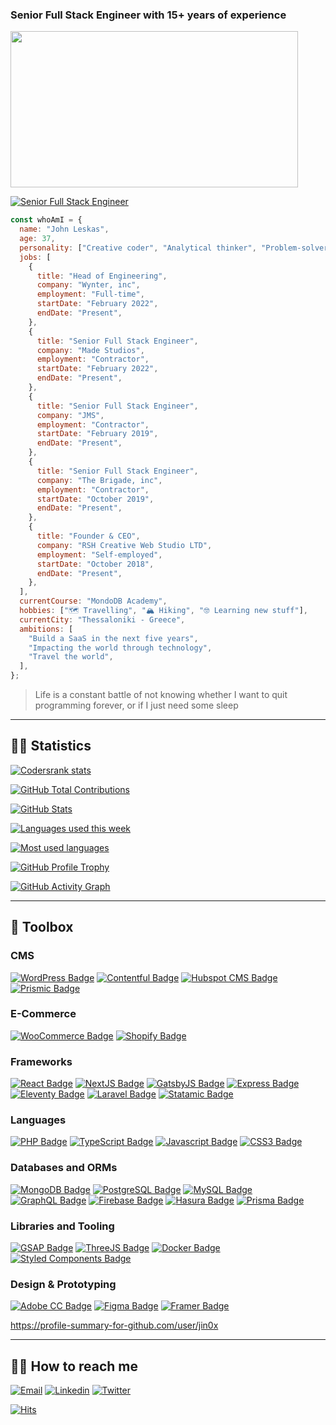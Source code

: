 ### Senior Full Stack Engineer with 15+ years of experience

<img src='https://i.imgur.com/XxBMWVz.jpg' width='460' height='250'>

[![Senior Full Stack Engineer](https://readme-typing-svg.herokuapp.com?font=menlo&color=7026b9&lines=Senior+Full+Stack+Engineer;15%2B+years+of+working+experience)](https://git.io/typing-svg)

```javascript
const whoAmI = {
  name: "John Leskas",
  age: 37,
  personality: ["Creative coder", "Analytical thinker", "Problem-solver"],
  jobs: [
    {
      title: "Head of Engineering",
      company: "Wynter, inc",
      employment: "Full-time",
      startDate: "February 2022",
      endDate: "Present",
    },
    {
      title: "Senior Full Stack Engineer",
      company: "Made Studios",
      employment: "Contractor",
      startDate: "February 2022",
      endDate: "Present",
    },
    {
      title: "Senior Full Stack Engineer",
      company: "JMS",
      employment: "Contractor",
      startDate: "February 2019",
      endDate: "Present",
    },
    {
      title: "Senior Full Stack Engineer",
      company: "The Brigade, inc",
      employment: "Contractor",
      startDate: "October 2019",
      endDate: "Present",
    },
    {
      title: "Founder & CEO",
      company: "RSH Creative Web Studio LTD",
      employment: "Self-employed",
      startDate: "October 2018",
      endDate: "Present",
    },
  ],
  currentCourse: "MondoDB Academy",
  hobbies: ["🗺 Travelling", "🏔 Hiking", "🤓 Learning new stuff"],
  currentCity: "Thessaloniki - Greece",
  ambitions: [
    "Build a SaaS in the next five years",
    "Impacting the world through technology",
    "Travel the world",
  ],
};
```

> Life is a constant battle of not knowing whether I want to quit programming forever, or if I just need some sleep</p>

---

## 🏃‍♂️ Statistics

[![Codersrank stats](https://cr-ss-service.azurewebsites.net/api/ScreenShot?widget=summary&username=jin0x&show-avatar=false&branding=false&style=--header-bg-color:%230c1118;--bg-color:%230c1118)](https://github.com/jin0x)

[![GitHub Total Contributions](https://github-readme-streak-stats.herokuapp.com/?user=jin0x&theme=blueberry)](https://github.com/jin0x)

[![GitHub Stats](https://github-readme-stats.vercel.app/api?username=jin0x&show_icons=true&count_private=true&theme=github_dark&border_color=30363d)](https://github.com/jin0x)

[![Languages used this week](https://github-readme-stats.vercel.app/api/wakatime?custom_title=Languages%20Used%20This%20Week&username=jin0x&layout=compact&langs_count=8&range=last_7_days&theme=github_dark&card_width=445&border_color=30363d)](https://wakatime.com/@jin0x)

[![Most used languages](https://github-readme-stats.vercel.app/api/top-langs/?username=jin0x&show_icons=true&layout=compact&cache_seconds=1800&langs_count=8&theme=blueberry&count_private=true&show_icons=true)](https://github.com/jin0x)

[![GitHub Profile Trophy](https://github-profile-trophy.vercel.app/?username=jin0x&column=4&theme=onedark)](https://github.com/jin0x)

[![GitHub Activity Graph](https://activity-graph.herokuapp.com/graph?username=jin0x)](https://github.com/jin0x)

---

## 🧰 Toolbox

### CMS

[![WordPress Badge](https://img.shields.io/badge/-WordPress-21759b?style=for-the-badge&labelColor=black&logo=wordpress&logoColor=21759b)](#)
[![Contentful Badge](https://img.shields.io/badge/-Contentful-ffd65e?style=for-the-badge&labelColor=black&logo=contentful&logoColor=f15a66)](#)
[![Hubspot CMS Badge](https://img.shields.io/badge/-Hubspot%20CMS-fa7820?style=for-the-badge&labelColor=black&logo=hubspot&logoColor=fa7820)](#)
[![Prismic Badge](https://img.shields.io/badge/-Prismic-ffffff?style=for-the-badge&labelColor=black&logo=prismic&logoColor=ffffff)](#)

### E-Commerce

[![WooCommerce Badge](https://img.shields.io/badge/-WooCommerce-96588a?style=for-the-badge&labelColor=black&logo=woocommerce&logoColor=96588a)](#)
[![Shopify Badge](https://img.shields.io/badge/-Shopify-95BF47?style=for-the-badge&labelColor=black&logo=shopify&logoColor=95BF47)](#)

### Frameworks

[![React Badge](https://img.shields.io/badge/-React-61DBFB?style=for-the-badge&labelColor=black&logo=react&logoColor=61DBFB)](#)
[![NextJS Badge](https://img.shields.io/badge/-Next.JS-ffffff?style=for-the-badge&labelColor=black&logo=nextdotjs&logoColor=ffffff)](#)
[![GatsbyJS Badge](https://img.shields.io/badge/-Gatsby-663399?style=for-the-badge&labelColor=black&logo=gatsby&logoColor=ffffff)](#)
[![Express Badge](https://img.shields.io/badge/-Express-3C873A?style=for-the-badge&labelColor=black&logo=express&logoColor=3C873A)](#)
[![Eleventy Badge](https://img.shields.io/badge/-Eleventy-ffffff?style=for-the-badge&labelColor=black&logo=eleventy&logoColor=ffffff)](#)
[![Laravel Badge](https://img.shields.io/badge/-Laravel-fb503b?style=for-the-badge&labelColor=black&logo=laravel&logoColor=fb503b)](#)
[![Statamic Badge](https://img.shields.io/badge/-Statamic-FF269E?style=for-the-badge&labelColor=black&logo=statamic&logoColor=FF269E)](#)

### Languages

[![PHP Badge](https://img.shields.io/badge/-PHP-474A8A?style=for-the-badge&labelColor=black&logo=php&logoColor=474A8A)](#)
[![TypeScript Badge](https://img.shields.io/badge/-TypeScript-007acc?style=for-the-badge&labelColor=black&logo=typescript&logoColor=007acc)](#)
[![Javascript Badge](https://img.shields.io/badge/-Javascript-F0DB4F?style=for-the-badge&labelColor=black&logo=javascript&logoColor=F0DB4F)](#)
[![CSS3 Badge](https://img.shields.io/badge/-CSS3-2865f0?style=for-the-badge&labelColor=black&logo=css3&logoColor=274de4)](#)

### Databases and ORMs

[![MongoDB Badge](https://img.shields.io/badge/-MongoDB-4DB33D?style=for-the-badge&labelColor=black&logo=mongodb&logoColor=4DB33D)](#)
[![PostgreSQL Badge](https://img.shields.io/badge/-PostgreSQL-336790?style=for-the-badge&labelColor=black&logo=postgresql&logoColor=336790)](#)
[![MySQL Badge](https://img.shields.io/badge/-MySQL-0db7ed?style=for-the-badge&labelColor=black&logo=mysql&logoColor=F29111)](#)
[![GraphQL Badge](https://img.shields.io/badge/-GraphQL-df0397?style=for-the-badge&labelColor=black&logo=graphql&logoColor=df0397)](#)
[![Firebase Badge](https://img.shields.io/badge/-Firebase-e69514?style=for-the-badge&labelColor=black&logo=firebase&logoColor=e69514)](#)
[![Hasura Badge](https://img.shields.io/badge/-Hasura-1a2738?style=for-the-badge&labelColor=black&logo=hasura&logoColor=20b3d3)](#)
[![Prisma Badge](https://img.shields.io/badge/-Prisma-ffffff?style=for-the-badge&labelColor=black&logo=prisma&logoColor=ffffff)](#)

### Libraries and Tooling

[![GSAP Badge](https://img.shields.io/badge/-GSAP-5ccf00?style=for-the-badge&labelColor=black&logo=greensock&logoColor=ffffff)](#)
[![ThreeJS Badge](https://img.shields.io/badge/-THreeJS-ffffff?style=for-the-badge&labelColor=black&logo=threedotjs&logoColor=ffffff)](#)
[![Docker Badge](https://img.shields.io/badge/-Docker-0db7ed?style=for-the-badge&labelColor=black&logo=docker&logoColor=0db7ed)](#)
[![Styled Components Badge](https://img.shields.io/badge/-Styled%20Components-e490d3?style=for-the-badge&labelColor=black&logo=styledcomponents&logoColor=e490d3)](#)

### Design & Prototyping

[![Adobe CC Badge](https://img.shields.io/badge/-Adobe%20CC-FF0000?style=for-the-badge&labelColor=black&logo=adobe&logoColor=FF0000)](#)
[![Figma Badge](https://img.shields.io/badge/-Figma-17bcfe?style=for-the-badge&labelColor=black&logo=figma&logoColor=a15afe)](#)
[![Framer Badge](https://img.shields.io/badge/-Framer-ffffff?style=for-the-badge&labelColor=black&logo=framer&logoColor=ffffff)](#)

<a href="https://profile-summary-for-github.com/user/jin0x">https://profile-summary-for-github.com/user/jin0x</a>

---

## 🖖🏻 How to reach me

[![Email](https://img.shields.io/badge/Email-D14836?style=for-the-badge&logo=gmail&logoColor=white)](mailto:john@rsh.studio)
[![Linkedin](https://img.shields.io/badge/LinkedIn-0077B5?style=for-the-badge&logo=linkedin&logoColor=white)](https://linkedin.com/in/john-leskas)
[![Twitter](https://img.shields.io/badge/Twitter-1DA1F2?style=for-the-badge&logo=twitter&logoColor=white)](https://twitter.com/john_leskas)

[![Hits](https://hits.seeyoufarm.com/api/count/incr/badge.svg?url=https%3A%2F%2Fgithub.com%2Fjin0x%2Fhit-counter&count_bg=%2379C83D&title_bg=%23000000&icon=postwoman.svg&icon_color=%23D50000&title=hits&edge_flat=true)](https://hits.seeyoufarm.com)
